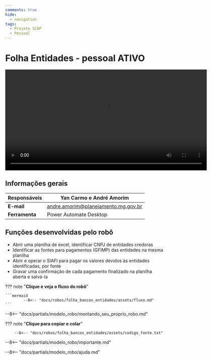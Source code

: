 ```yaml
---
comments: true
hide:
  - navigation
tags:
  - Projeto SCAP
  - Pessoal
---
```


# Folha Entidades - pessoal ATIVO

<video width="640"  controls>
    <source src="assets/video.mp4" type="video/mp4">
</video>

## Informações gerais

| **Responsáveis**       | Yan Carmo e André Amorim  |
| ----------- | ------------------------------------ |
| **E-mail**       | andre.amorim@planejamento.mg.gov.br |
| **Ferramenta**    | Power Automate Desktop |

## Funções desenvolvidas pelo robô

- Abrir uma planilha de excel, identificar CNPJ de entidades credoras
- Identificar as fontes para pagamentos (GFIMP) das entidades na mesma planilha
- Abrir e operar o SIAFI para pagar os valores devidos às entidades identificadas, por fonte
- Gravar uma confirmação de cada pagamento finalizado na planilha aberta e salvá-la

??? note "**Clique e veja o fluxo do robô**"

    ```mermaid
            --8<-- "docs/robos/folha_bancos_entidades/assets/fluxo.md"
    ```

--8<-- "docs/partials/modelo_robo/montando_seu_proprio_robo.md"


??? note "**Clique para copiar e colar**"

        --8<-- "docs/robos/folha_bancos_entidades/assets/codigo_fonte.txt"


--8<-- "docs/partials/modelo_robo/importante.md"

--8<-- "docs/partials/modelo_robo/ajuda.md"
